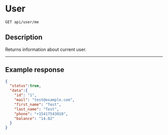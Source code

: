 # User

    GET api/user/me

## Description

Returns information about current user.

***

## Example response

```json
{
  "status":true,
  "data":{
    "id": "1",
    "mail": "test@example.com",
    "first_name": "Test",
    "last_name": "Test",
    "phone": "+15417543010",
    "balance": "14.02"
  }
}
```

